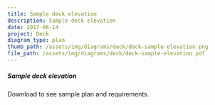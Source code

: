 ```yaml
---
title: Sample deck elevation
description: Sample deck elevation
date: 2017-06-14
project: Deck
diagram_type: plan
thumb_path: /assets/img/diagrams/deck/deck-sample-elevation.png
file_path: /assets/img/diagrams/deck/deck-sample-elevation.pdf
---
```

##### Sample deck elevation
Download to see sample plan and requirements.
